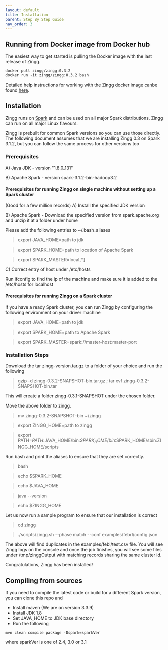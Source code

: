 ```yaml
---
layout: default
title: Installation
parent: Step By Step Guide
nav_order: 3
---
```

## Running from Docker image from Docker hub
The easiest way to get started is pulling the Docker image with the last release of Zingg.
```
docker pull zingg/zingg:0.3.2
docker run -it zingg/zingg:0.3.2 bash
```
Detailed help instructions for working with the Zingg docker image canbe found [here](workingWithDocker.md).
## Installation

Zingg runs on [Spark](https://spark.apache.org) and can be used on all major Spark distributions. Zingg can run on all major Linux flavours.

Zingg is prebuilt for common Spark versions so you can use those directly. The following document assumes that we are installing Zingg 0.3 on Spark 3.1.2, but you can follow the same process for other versions too


### Prerequisites 
A) Java JDK - version "1.8.0_131" 

B) Apache Spark - version spark-3.1.2-bin-hadoop3.2

#### Prerequisites for running Zingg on single machine without setting up a Spark cluster
(Good for a few million records)
A) Install the specified JDK version

B) Apache Spark - Download the specified version from spark.apache.org and unzip it at a folder under home 

Please add the following entries to ~/.bash_aliases 

>export JAVA_HOME=path to jdk

>export SPARK_HOME=path to location of Apache Spark

>export SPARK_MASTER=local[*]

C) Correct entry of host under /etc/hosts 

Run ifconfig to find the ip of the machine and make sure it is added to the /etc/hosts for localhost 

#### Prerequisites for running Zingg on a Spark cluster
If you have a ready Spark cluster, you can run Zingg by configuring the following environment on your driver machine
>export JAVA_HOME=path to jdk

>export SPARK_HOME=path to Apache Spark

>export SPARK_MASTER=spark://master-host:master-port


### Installation Steps 

Download the tar zingg-version.tar.gz to a folder of your choice and run the following 

>gzip -d zingg-0.3.2-SNAPSHOT-bin.tar.gz ; tar xvf zingg-0.3.2-SNAPSHOT-bin.tar 

This will create a folder zingg-0.3.1-SNAPSHOT under the chosen folder. 
 
Move the above folder to zingg. 

>mv zingg-0.3.2-SNAPSHOT-bin ~/zingg 

>export ZINGG_HOME=path to zingg

>export PATH=$PATH:$JAVA_HOME/bin:$SPARK_HOME/bin:$SPARK_HOME/sbin:ZINGG_HOME/scripts 
 
Run bash and print the aliases to ensure that they are set correctly. 

>bash 

>echo $SPARK_HOME 

>echo $JAVA_HOME 

>java --version 

>echo $ZINGG_HOME 

 
Let us now run a sample program to ensure that our installation is correct 

>cd zingg 

>./scripts/zingg.sh --phase match --conf examples/febrl/config.json  

The above will find duplicates in the examples/febl/test.csv file. You will see Zingg logs on the console and once the job finishes, you will see some files under /tmp/zinggOutput with matching records sharing the same cluster id.


Congratulations, Zingg has been installed! 

## Compiling from sources
If you need to compile the latest code or build for a different Spark version, you can clone this repo and 

- Install maven (We are on version 3.3.9)
- Install JDK 1.8
- Set JAVA_HOME to JDK base directory
- Run the following

`mvn clean compile package -Dspark=sparkVer` 

where sparkVer is one of 2.4, 3.0 or 3.1

